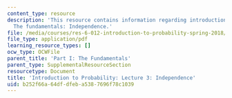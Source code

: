 ```yaml
---
content_type: resource
description: 'This resource contains information regarding introduction to probability:
  The fundamentals: Independence.'
file: /media/courses/res-6-012-introduction-to-probability-spring-2018/b252f66a64dfdfeba5387696f78c1039_MITRES_6_012S18_L03AS.pdf
file_type: application/pdf
learning_resource_types: []
ocw_type: OCWFile
parent_title: 'Part I: The Fundamentals'
parent_type: SupplementalResourceSection
resourcetype: Document
title: 'Introduction to Probability: Lecture 3: Independence'
uid: b252f66a-64df-dfeb-a538-7696f78c1039
---
```

